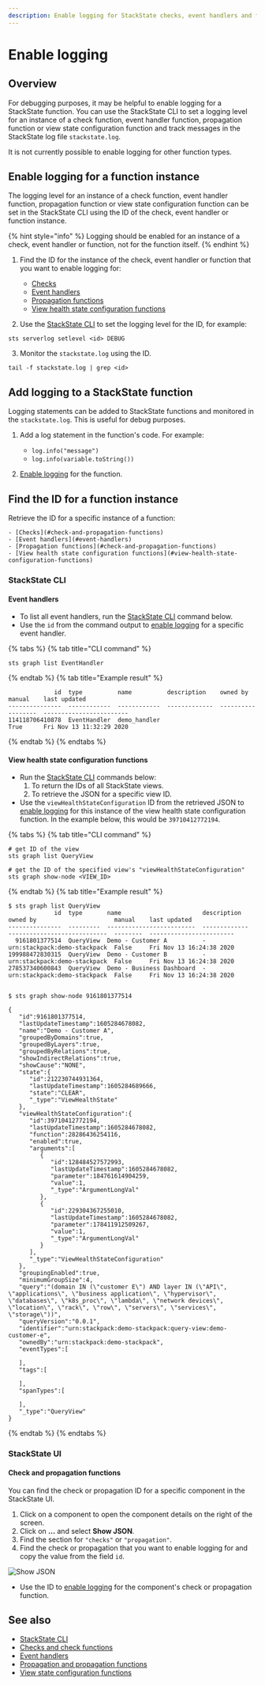 ```yaml
---
description: Enable logging for StackState checks, event handlers and functions
---
```


# Enable logging

## Overview

For debugging purposes, it may be helpful to enable logging for a StackState function. You can use the StackState CLI to set a logging level for an instance of a check function, event handler function, propagation function or view state configuration function and track messages in the StackState log file `stackstate.log`. 

It is not currently possible to enable logging for other function types.

## Enable logging for a function instance

The logging level for an instance of a check function, event handler function, propagation function or view state configuration function can be set in the StackState CLI using the ID of the check, event handler or function instance. 

{% hint style="info" %}
Logging should be enabled for an instance of a check, event handler or function, not for the function itself.
{% endhint %}

1. Find the ID for the instance of the check, event handler or function that you want to enable logging for:
    - [Checks](#checks-and-propagation-functions)
    - [Event handlers](#event-handlers)
    - [Propagation functions](#checks-and-propagation-functions)
    - [View health state configuration functions](#view-health-state-configuration-functions)

2. Use the [StackState CLI](/setup/installation/cli-install.md) to set the logging level for the ID, for example:
```
sts serverlog setlevel <id> DEBUG
```

3. Monitor the `stackstate.log` using the ID.
```
tail -f stackstate.log | grep <id>
```

## Add logging to a StackState function

Logging statements can be added to StackState functions and monitored in the `stackstate.log`. This is useful for debug purposes.

1. Add a log statement in the function's code. For example:
    - `log.info("message")`
    - `log.info(variable.toString())`
    
2. [Enable logging](#enable-logging-for-a-function-instance) for the function.


## Find the ID for a function instance

Retrieve the ID for a specific instance of a function:

    - [Checks](#check-and-propagation-functions)
    - [Event handlers](#event-handlers)
    - [Propagation functions](#check-and-propagation-functions)
    - [View health state configuration functions](#view-health-state-configuration-functions)

### StackState CLI

#### Event handlers

- To list all event handlers, run the [StackState CLI](/setup/installation/cli-install.md) command below.
- Use the `id` from the command output to [enable logging](#enable-logging-for-a-function-instance) for a specific event handler.

{% tabs %}
{% tab title="CLI command" %}
```
sts graph list EventHandler
```
{% endtab %}
{% tab title="Example result" %}
```
             id  type          name          description    owned by    manual    last updated
---------------  ------------  ------------  -------------  ----------  --------  ------------------------
114118706410878  EventHandler  demo_handler                             True      Fri Nov 13 11:32:29 2020
```
{% endtab %}
{% endtabs %}

#### View health state configuration functions

- Run the [StackState CLI](/setup/installation/cli-install.md) commands below:
    1. To return the IDs of all StackState views.
    2. To retrieve the JSON for a specific view ID.
- Use the `viewHealthStateConfiguration` ID from the retrieved JSON to [enable logging](#enable-logging-for-a-function-instance) for this instance of the view health state configuration function. In the example below, this would be `39710412772194`.

{% tabs %}
{% tab title="CLI command" %}
```
# get ID of the view
sts graph list QueryView

# get the ID of the specified view's "viewHealthStateConfiguration"
sts graph show-node <VIEW_ID>

```
{% endtab %}
{% tab title="Example result" %}
```
$ sts graph list QueryView                           
             id  type       name                       description    owned by                      manual    last updated
---------------  ---------  -------------------------  -------------  ----------------------------  --------  ------------------------
  9161801377514  QueryView  Demo - Customer A          -              urn:stackpack:demo-stackpack  False     Fri Nov 13 16:24:38 2020
199988472830315  QueryView  Demo - Customer B          -              urn:stackpack:demo-stackpack  False     Fri Nov 13 16:24:38 2020
278537340600843  QueryView  Demo - Business Dashboard  -              urn:stackpack:demo-stackpack  False     Fri Nov 13 16:24:38 2020


$ sts graph show-node 9161801377514

{
   "id":9161801377514,
   "lastUpdateTimestamp":1605284678082,
   "name":"Demo - Customer A",
   "groupedByDomains":true,
   "groupedByLayers":true,
   "groupedByRelations":true,
   "showIndirectRelations":true,
   "showCause":"NONE",
   "state":{
      "id":212230744931364,
      "lastUpdateTimestamp":1605284689666,
      "state":"CLEAR",
      "_type":"ViewHealthState"
   },
   "viewHealthStateConfiguration":{
      "id":39710412772194,
      "lastUpdateTimestamp":1605284678082,
      "function":28286436254116,
      "enabled":true,
      "arguments":[
         {
            "id":128484527572993,
            "lastUpdateTimestamp":1605284678082,
            "parameter":184761614904259,
            "value":1,
            "_type":"ArgumentLongVal"
         },
         {
            "id":229304367255010,
            "lastUpdateTimestamp":1605284678082,
            "parameter":178411912509267,
            "value":1,
            "_type":"ArgumentLongVal"
         }
      ],
      "_type":"ViewHealthStateConfiguration"
   },
   "groupingEnabled":true,
   "minimumGroupSize":4,
   "query":"(domain IN (\"customer E\") AND layer IN (\"API\", \"applications\", \"business application\", \"hypervisor\", \"databases\", \"k8s_proc\", \"lambda\", \"network devices\", \"location\", \"rack\", \"row\", \"servers\", \"services\", \"storage\"))",
   "queryVersion":"0.0.1",
   "identifier":"urn:stackpack:demo-stackpack:query-view:demo-customer-e",
   "ownedBy":"urn:stackpack:demo-stackpack",
   "eventTypes":[
      
   ],
   "tags":[
      
   ],
   "spanTypes":[
      
   ],
   "_type":"QueryView"
}
```
{% endtab %}
{% endtabs %}

### StackState UI

#### Check and propagation functions

You can find the check or propagation ID for a specific component in the StackState UI.

1. Click on a component to open the component details on the right of the screen.
2. Click on **...** and select **Show JSON**.
3. Find the section for `"checks"` or `"propagation"`.
4. Find the check or propagation that you want to enable logging for and copy the value from the field `id`.

![Show JSON](/.gitbook/assets/v41_show-json.png)

- Use the ID to [enable logging](#enable-logging-for-a-function-instance) for the component's check or propagation function.

## See also

- [StackState CLI](/setup/installation/cli-install.md)
- [Checks and check functions](/configure/telemetry/checks_and_streams.md#checks)
- [Event handlers](/use/alerting.md#send-alerts-with-event-handlers)
- [Propagation and propagation functions](/configure/topology/propagation.md)
- [View state configuration functions](/configure/view_state_configuration.md)